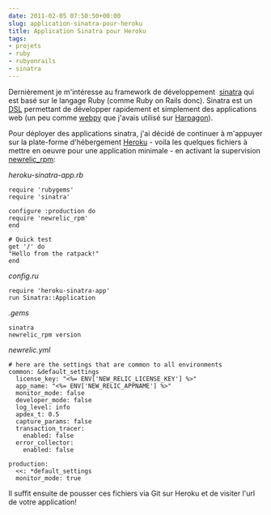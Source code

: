 ```yaml
---
date: 2011-02-05 07:50:50+00:00
slug: application-sinatra-pour-heroku
title: Application Sinatra pour Heroku
tags:
- projets
- ruby
- rubyonrails
- sinatra
---
```


Dernièrement je m'intéresse au framework de développement  [sinatra](http://www.sinatrarb.com/) qui est basé sur le langage Ruby (comme Ruby on Rails donc). Sinatra est un [DSL](http://fr.wikipedia.org/wiki/Domain-specific_programming_language) permettant de développer rapidement et simplement des applications web (un peu comme [webpy](http://webpy.org/) que j'avais utilisé sur [Harpagon](https://github.com/jraigneau/Harpagon)).

Pour déployer des applications sinatra, j'ai décidé de continuer à m'appuyer sur la plate-forme d'hébergement [Heroku](http://heroku.com/) - voila les quelques fichiers à mettre en oeuvre pour une application minimale - en activant la supervision [newrelic_rpm](http://newrelic.com/):
<!--more-->
*heroku-sinatra-app.rb*

	require 'rubygems'
	require 'sinatra'

	configure :production do
	require 'newrelic_rpm'
	end

	# Quick test
	get '/' do
	"Hello from the ratpack!"
	end

*config.ru*

	require 'heroku-sinatra-app'
	run Sinatra::Application

*.gems*

	sinatra
	newrelic_rpm version

*newrelic.yml*

	# here are the settings that are common to all environments
	common: &default_settings
	  license_key: "<%= ENV['NEW_RELIC_LICENSE_KEY'] %>"
	  app_name: "<%= ENV['NEW_RELIC_APPNAME'] %>"
	  monitor_mode: false
	  developer_mode: false
	  log_level: info
	  apdex_t: 0.5
	  capture_params: false
	  transaction_tracer:
	    enabled: false
	  error_collector:
	    enabled: false

	production:
	  <<: *default_settings
	  monitor_mode: true

Il suffit ensuite de pousser ces fichiers via Git sur Heroku et de visiter l'url de votre application!
